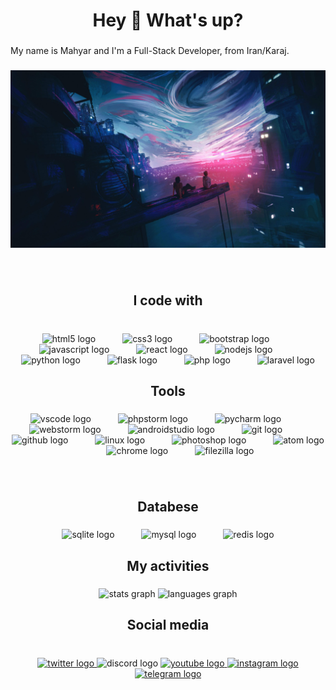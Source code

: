 <h1 align="center">Hey 👋 What's up?</h1>

###

<p align="left">My name is Mahyar and I'm a Full-Stack Developer, from Iran/Karaj.</p>

###

<div align="center">
  <img src="https://raw.githubusercontent.com/DenverCoder1/minimalistic-wallpaper-collection/main/images/zakoriart-commission-piece-for-game.jpg"  />
</div>

###

<br clear="both">

<h2 align="center">I code with</h2>

###

<br clear="both">

<div align="center">
  <img src="https://cdn.jsdelivr.net/gh/devicons/devicon/icons/html5/html5-original.svg" height="100" alt="html5 logo"  />
  <img width="35" />
  <img src="https://cdn.jsdelivr.net/gh/devicons/devicon/icons/css3/css3-original.svg" height="100" alt="css3 logo"  />
  <img width="35" />
  <img src="https://cdn.jsdelivr.net/gh/devicons/devicon/icons/bootstrap/bootstrap-original.svg" height="100" alt="bootstrap logo"  />
  <img width="35" />
  <img src="https://cdn.jsdelivr.net/gh/devicons/devicon/icons/javascript/javascript-original.svg" height="100" alt="javascript logo"  />
  <img width="35" />
  <img src="https://cdn.jsdelivr.net/gh/devicons/devicon/icons/react/react-original.svg" height="100" alt="react logo"  />
  <img width="35" />
  <img src="https://cdn.jsdelivr.net/gh/devicons/devicon/icons/nodejs/nodejs-original.svg" height="100" alt="nodejs logo"  />
  <img width="35" />
  <img src="https://cdn.jsdelivr.net/gh/devicons/devicon/icons/python/python-original.svg" height="100" alt="python logo"  />
  <img width="35" />
  <img src="https://cdn.jsdelivr.net/gh/devicons/devicon/icons/flask/flask-original.svg" height="100" alt="flask logo"  />
  <img width="35" />
  <img src="https://cdn.simpleicons.org/php/777BB4" height="100" alt="php logo"  />
  <img width="35" />
  <img src="https://cdn.simpleicons.org/laravel/FF2D20" height="100" alt="laravel logo"  />
</div>

###

<h2 align="center">Tools</h2>

###

<div align="center">
  <img src="https://cdn.jsdelivr.net/gh/devicons/devicon/icons/vscode/vscode-original.svg" height="100" alt="vscode logo"  />
  <img width="35" />
  <img src="https://cdn.jsdelivr.net/gh/devicons/devicon/icons/phpstorm/phpstorm-original.svg" height="100" alt="phpstorm logo"  />
  <img width="35" />
  <img src="https://cdn.jsdelivr.net/gh/devicons/devicon/icons/pycharm/pycharm-original.svg" height="100" alt="pycharm logo"  />
  <img width="35" />
  <img src="https://cdn.jsdelivr.net/gh/devicons/devicon/icons/webstorm/webstorm-original.svg" height="100" alt="webstorm logo"  />
  <img width="35" />
  <img src="https://cdn.jsdelivr.net/gh/devicons/devicon/icons/androidstudio/androidstudio-original.svg" height="100" alt="androidstudio logo"  />
  <img width="35" />
  <img src="https://cdn.jsdelivr.net/gh/devicons/devicon/icons/git/git-original.svg" height="100" alt="git logo"  />
  <img width="35" />
  <img src="https://cdn.jsdelivr.net/gh/devicons/devicon/icons/github/github-original.svg" height="100" alt="github logo"  />
  <img width="35" />
  <img src="https://cdn.jsdelivr.net/gh/devicons/devicon/icons/linux/linux-original.svg" height="100" alt="linux logo"  />
  <img width="35" />
  <img src="https://cdn.jsdelivr.net/gh/devicons/devicon/icons/photoshop/photoshop-plain.svg" height="100" alt="photoshop logo"  />
  <img width="35" />
  <img src="https://cdn.jsdelivr.net/gh/devicons/devicon/icons/atom/atom-original.svg" height="100" alt="atom logo"  />
  <img width="35" />
  <img src="https://cdn.jsdelivr.net/gh/devicons/devicon/icons/chrome/chrome-original.svg" height="100" alt="chrome logo"  />
  <img width="35" />
  <img src="https://cdn.jsdelivr.net/gh/devicons/devicon/icons/filezilla/filezilla-plain.svg" height="100" alt="filezilla logo"  />
</div>

###

<br clear="both">

<h2 align="center">Databese</h2>

###

<div align="center">
  <img src="https://cdn.jsdelivr.net/gh/devicons/devicon/icons/sqlite/sqlite-original-wordmark.svg" height="100" alt="sqlite logo"  />
  <img width="35" />
  <img src="https://cdn.jsdelivr.net/gh/devicons/devicon/icons/mysql/mysql-original-wordmark.svg" height="100" alt="mysql logo"  />
  <img width="35" />
  <img src="https://cdn.jsdelivr.net/gh/devicons/devicon/icons/redis/redis-original-wordmark.svg" height="100" alt="redis logo"  />
</div>

###

<h2 align="center">My activities</h2>

###

<div align="center">
  <img src="https://github-readme-stats.vercel.app/api?username=mhyar-nsi&hide_title=false&hide_rank=false&show_icons=true&include_all_commits=true&count_private=true&disable_animations=false&theme=tokyonight&locale=en&hide_border=true&order=1" height="200" alt="stats graph"  />
  <img src="https://github-readme-stats.vercel.app/api/top-langs?username=mhyar-nsi&locale=en&hide_title=false&layout=compact&card_width=320&langs_count=10&theme=tokyonight&hide_border=true&order=2" height="200" alt="languages graph"  />
</div>

###

<h2 align="center">Social media</h2>

###

<br clear="both">

<div align="center">
  <a href="https://twitter.com/Mhyar_nsi" target="_blank">
    <img src="https://raw.githubusercontent.com/maurodesouza/profile-readme-generator/master/src/assets/icons/social/twitter/default.svg" width="74" height="40" alt="twitter logo"  />
  </a>
  <img src="https://raw.githubusercontent.com/maurodesouza/profile-readme-generator/master/src/assets/icons/social/discord/default.svg" width="74" height="40" alt="discord logo"  />
  <a href="https://youtube.com/@Mhyar_nsi" target="_blank">
    <img src="https://raw.githubusercontent.com/maurodesouza/profile-readme-generator/master/src/assets/icons/social/youtube/default.svg" width="74" height="40" alt="youtube logo"  />
  </a>
  <a href="https://instagram.com/mhyar_nsi" target="_blank">
    <img src="https://raw.githubusercontent.com/maurodesouza/profile-readme-generator/master/src/assets/icons/social/instagram/default.svg" width="74" height="40" alt="instagram logo"  />
  </a>
  <a href="https://t.me/Mhyar_nsi" target="_blank">
    <img src="https://raw.githubusercontent.com/maurodesouza/profile-readme-generator/master/src/assets/icons/social/telegram/default.svg" width="74" height="40" alt="telegram logo"  />
  </a>
</div>

###
